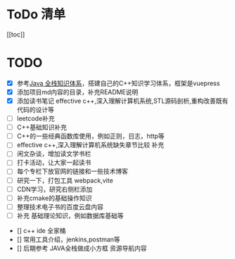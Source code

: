 # ToDo  清单

[[toc]]

# TODO

- [x] 参考[Java 全栈知识体系](https://www.pdai.tech/)，搭建自己的C++知识学习体系，框架是vuepress 
- [x] 添加项目md内容的目录，补充README说明
- [x] 添加读书笔记 effective c++,深入理解计算机系统,STL源码剖析,重构改善既有代码的设计等
- [ ] leetcode补充
- [ ] C++基础知识补充
- [ ] C++的一些经典函数库使用，例如正则，日志，http等
- [ ] effective c++,深入理解计算机系统缺失章节比较 补充 
- [ ] 闲文杂谈，增加读文学书栏
- [ ] 打卡活动，让大家一起读书
- [ ] 每个专栏下放官网的链接和一些技术博客
- [ ] 研究一下，打包工具 webpack,vite
- [ ] CDN学习，研究右侧栏添加
- [ ] 补充cmake的基础操作知识
- [ ] 整理技术电子书的百度云盘内容
- [ ] 补充 基础理论知识，例如数据库基础等
- []  c++ ide 全家桶
- []  常用工具介绍，jenkins,postman等
- []  后期参考 JAVA全栈做成小方框  资源导航内容